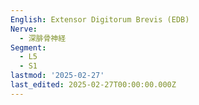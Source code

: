 ```yaml
---
English: Extensor Digitorum Brevis (EDB)
Nerve:
  - 深腓骨神経
Segment:
  - L5
  - S1
lastmod: '2025-02-27'
last_edited: 2025-02-27T00:00:00.000Z
---
```



